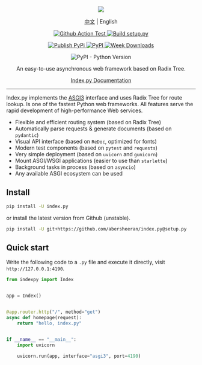 <div align="center">

<img style="max-width:60%;" src="https://raw.githubusercontent.com/abersheeran/index.py/master/docs/img/index-py.png" />

<p>
<a href="https://github.com/abersheeran/index.py/tree/master/README.md">中文</a>
|
English
</p>

<p>
<a href="https://github.com/abersheeran/index.py/actions?query=workflow%3ATest">
<img src="https://github.com/abersheeran/index.py/workflows/Test/badge.svg" alt="Github Action Test" />
</a>

<a href="https://github.com/abersheeran/index.py/actions?query=workflow%3A%22Build+setup.py%22">
<img src="https://github.com/abersheeran/index.py/workflows/Build%20setup.py/badge.svg" alt="Build setup.py" />
</a>
</p>

<p>
<a href="https://github.com/abersheeran/index.py/actions?query=workflow%3A%22Publish+PyPi%22">
<img src="https://github.com/abersheeran/index.py/workflows/Publish%20PyPi/badge.svg" alt="Publish PyPi" />
</a>

<a href="https://pypi.org/project/index.py/">
<img src="https://img.shields.io/pypi/v/index.py" alt="PyPI" />
</a>

<a href="https://pepy.tech/project/index-py/week">
<img src="https://pepy.tech/badge/index-py/week" alt="Week Downloads">
</a>
</p>

<p>
<img src="https://img.shields.io/pypi/pyversions/index.py" alt="PyPI - Python Version" />
</p>

An easy-to-use asynchronous web framework based on Radix Tree.

<a href="https://index-py.abersheeran.com">Index.py Documentation</a>

</div>

---

Index.py implements the [ASGI3](http://asgi.readthedocs.io/en/latest/) interface and uses Radix Tree for route lookup. Is one of the fastest Python web frameworks. All features serve the rapid development of high-performance Web services.

- Flexible and efficient routing system (based on Radix Tree)
- Automatically parse requests & generate documents (based on `pydantic`)
- Visual API interface (based on `ReDoc`, optimized for fonts)
- Modern test components (based on `pytest` and `requests`)
- Very simple deployment (based on `uvicorn` and `gunicorn`)
- Mount ASGI/WSGI applications (easier to use than `starlette`)
- Background tasks in process (based on `asyncio`)
- Any available ASGI ecosystem can be used

## Install

```bash
pip install -U index.py
```

or install the latest version from Github (unstable).

```bash
pip install -U git+https://github.com/abersheeran/index.py@setup.py
```

## Quick start

Write the following code to a `.py` file and execute it directly, visit `http://127.0.0.1:4190`.

```python
from indexpy import Index


app = Index()


@app.router.http("/", method="get")
async def homepage(request):
    return "hello, index.py"


if __name__ == "__main__":
    import uvicorn

    uvicorn.run(app, interface="asgi3", port=4190)
```
